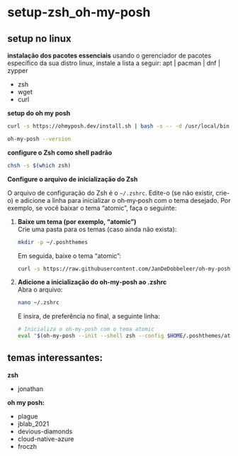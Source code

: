 # setup-zsh_oh-my-posh

## setup no linux

**instalação dos pacotes essenciais**
usando o gerenciador de pacotes específico da sua distro linux, instale a lista a seguir:
apt | pacman | dnf | zypper

- zsh
- wget
- curl

**setup do oh my posh**

```bash
curl -s https://ohmyposh.dev/install.sh | bash -s -- -d /usr/local/bin
```

```bash
oh-my-posh --version
```

**configure o Zsh como shell padrão**

```bash
chsh -s $(which zsh)
```

 **Configure o arquivo de inicialização do Zsh**

O arquivo de configuração do Zsh é o `~/.zshrc`. Edite-o (se não existir, crie-o) e adicione a linha para inicializar o oh‑my‑posh com o tema desejado. Por exemplo, se você baixar o tema “atomic”, faça o seguinte:

1. **Baixe um tema (por exemplo, “atomic”)**  
    Crie uma pasta para os temas (caso ainda não exista):
    
    ```bash
    mkdir -p ~/.poshthemes
    ```
    
    Em seguida, baixe o tema “atomic”:
    
    ```bash
    curl -s https://raw.githubusercontent.com/JanDeDobbeleer/oh-my-posh/main/themes/atomic.omp.json -o ~/.poshthemes/atomic.omp.json
    ```
    
2. **Adicione a inicialização do oh‑my‑posh ao .zshrc**  
    Abra o arquivo:
    
    ```bash
    nano ~/.zshrc
    ```
    
    E insira, de preferência no final, a seguinte linha:
    
    ```bash
    # Inicializa o oh‑my‑posh com o tema atomic
    eval "$(oh-my-posh --init --shell zsh --config $HOME/.poshthemes/atomic.omp.json)"
    ```

## temas interessantes:

**zsh**
- jonathan

**oh my posh:**
- plague
- jblab_2021
- devious-diamonds
- cloud-native-azure
- froczh

